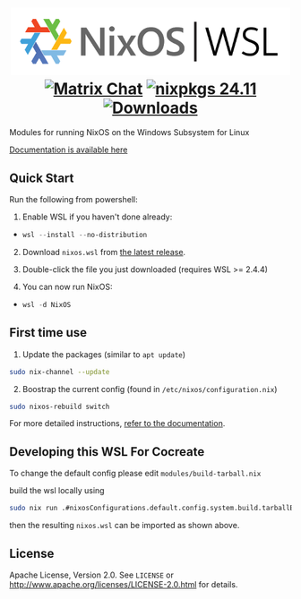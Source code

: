 <h1 align=center>
  <img src="https://raw.githubusercontent.com/nix-community/NixOS-WSL/refs/heads/main/assets/NixOS-WSL.svg" alt="NixOS-WSL" width="500rem" /><br />
  <a href="https://matrix.to/#/#wsl:nixos.org"><img src="https://img.shields.io/matrix/wsl:nixos.org?server_fqdn=matrix.org&logo=matrix" alt="Matrix Chat" /></a>
  <a href="https://github.com/NixOS/nixpkgs/tree/nixos-24.11"><img src="https://img.shields.io/badge/nixpkgs-24.11-brightgreen" alt="nixpkgs 24.11" /></a>
  <a href="https://github.com/nix-community/NixOS-WSL/releases"><img alt="Downloads" src="https://img.shields.io/github/downloads/nix-community/NixOS-WSL/total"></a>
</h1>

Modules for running NixOS on the Windows Subsystem for Linux

[Documentation is available here](https://nix-community.github.io/NixOS-WSL)

## Quick Start

Run the following from powershell:

1. Enable WSL if you haven't done already:

- ```powershell
  wsl --install --no-distribution
  ```

2. Download `nixos.wsl` from
   [the latest release](https://github.com/nix-community/NixOS-WSL/releases/latest).

3. Double-click the file you just downloaded (requires WSL >= 2.4.4)

4. You can now run NixOS:

- ```powershell
  wsl -d NixOS
  ```

## First time use

1. Update the packages (similar to `apt update`)

```bash
sudo nix-channel --update
```

2. Boostrap the current config (found in `/etc/nixos/configuration.nix`)

```bash
sudo nixos-rebuild switch
```

For more detailed instructions,
[refer to the documentation](https://nix-community.github.io/NixOS-WSL/install.html).

## Developing this WSL For Cocreate

To change the default config please edit `modules/build-tarball.nix`

build the wsl locally using 

```bash
sudo nix run .#nixosConfigurations.default.config.system.build.tarballBuilder
```

then the resulting `nixos.wsl` can be imported as shown above.



## License

Apache License, Version 2.0. See `LICENSE` or
<http://www.apache.org/licenses/LICENSE-2.0.html> for details.
